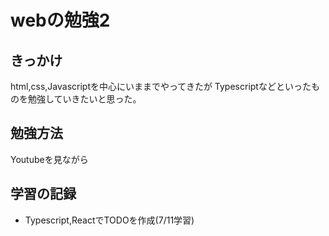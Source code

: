 # webの勉強2

## きっかけ
html,css,Javascriptを中心にいままでやってきたが
Typescriptなどといったものを勉強していきたいと思った。

## 勉強方法
Youtubeを見ながら

## 学習の記録
- Typescript,ReactでTODOを作成(7/11学習)
